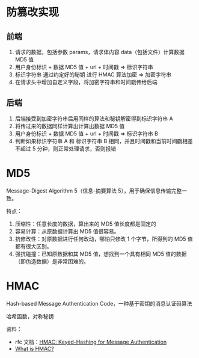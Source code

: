 # 防篡改实现

## 前端

1. 请求的数据，包括参数 params，请求体内容 data（包括文件）计算数据 MD5 值
2. 用户身份标识 + 数据 MD5 值 + url + 时间戳 => 标识字符串
3. 标识字符串 通过约定好的秘钥 进行 HMAC 算法加密 => 加密字符串
4. 在请求头中增加自定义字段，将加密字符串和时间戳传给后端

## 后端

1. 后端接受到加密字符串后用同样的算法和秘钥解密得到标识字符串 A
2. 将传过来的数据同样计算出计算出数据 MD5 值
3. 用户身份标识 + 数据 MD5 值 + url + 时间戳 => 标识字符串 B
4. 判断如果标识字符串 A 和 标识字符串 B 相同，并且时间戳和当前时间戳相差不超过 5 分钟，则正常处理请求，否则报错

# MD5

Message-Digest Algorithm 5（信息-摘要算法 5），用于确保信息传输完整一致。

特点：

1. 压缩性：任意长度的数据，算出来的 MD5 值长度都是固定的
2. 容易计算：从原数据计算出 MD5 值很容易。
3. 抗修改性：对原数据进行任何改动，哪怕只修改 1 个字节，所得到的 MD5 值都有很大区别。
4. 强抗碰撞：已知原数据和其 MD5 值，想找到一个具有相同 MD5 值的数据（即伪造数据）是非常困难的。

# HMAC

Hash-based Message Authentication Code，一种基于密钥的消息认证码算法

哈希函数，对称秘钥

资料：

- rfc 文档：[HMAC: Keyed-Hashing for Message Authentication](https://www.rfc-editor.org/rfc/rfc2104)
- [What is HMAC?](https://www.geeksforgeeks.org/what-is-hmachash-based-message-authentication-code/)
